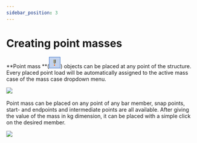 ```yaml
---
sidebar_position: 3
---
```

# Creating point masses

**Point mass **(![](./img/wp-content-uploads-2021-04-cmd_mass_point.png)) objects can be placed at any point of the structure. Every placed point load will be automatically assigned to the active mass case of the mass case dropdown menu.

<!-- /wp:paragraph -->

<!-- wp:image {"align":"center","id":10454,"sizeSlug":"full","linkDestination":"media"} -->

[![](https://consteelsoftware.com/wp-content/uploads/2021/04/7-4-CREATING-POINT-MASSES.png)](./img/wp-content-uploads-2021-04-7-4-CREATING-POINT-MASSES.png)

<!-- /wp:image -->

<!-- wp:paragraph -->

Point mass can be placed on any point of any bar member, snap points, start- and endpoints and intermediate points are all available. After giving the value of the mass in kg dimension, it can be placed with a simple click on the desired member.

<!-- /wp:paragraph -->

<!-- wp:image {"align":"center","id":10461,"width":289,"height":208,"sizeSlug":"full","linkDestination":"media"} -->

[![](https://consteelsoftware.com/wp-content/uploads/2021/04/7-4-CREATING-POINT-MASSES.2.png)](./img/wp-content-uploads-2021-04-7-4-CREATING-POINT-MASSES.2.png)

<!-- /wp:image -->

<!-- wp:paragraph -->

<!-- /wp:paragraph -->
